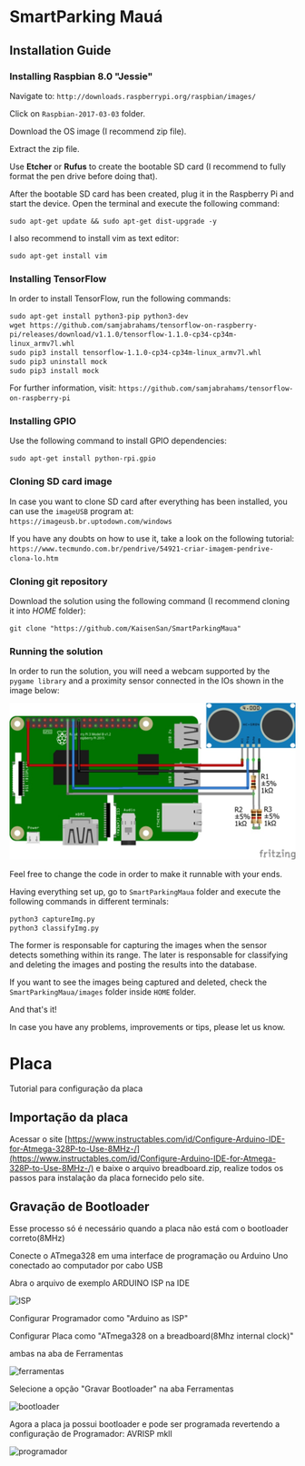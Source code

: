 # SmartParking Mauá


## Installation Guide


### Installing Raspbian 8.0 "Jessie"
Navigate to: ``http://downloads.raspberrypi.org/raspbian/images/``

Click on ``Raspbian-2017-03-03`` folder.

Download the OS image (I recommend zip file).

Extract the zip file.

Use **Etcher** or **Rufus** to create the bootable SD card (I recommend to fully format the pen drive before doing that).

After the bootable SD card has been created, plug it in the Raspberry Pi and start the device. Open the terminal and execute the following command:
```
sudo apt-get update && sudo apt-get dist-upgrade -y
```

I also recommend to install vim as text editor:
```
sudo apt-get install vim
```


### Installing TensorFlow
In order to install TensorFlow, run the following commands:
```
sudo apt-get install python3-pip python3-dev
wget https://github.com/samjabrahams/tensorflow-on-raspberry-pi/releases/download/v1.1.0/tensorflow-1.1.0-cp34-cp34m-linux_armv7l.whl
sudo pip3 install tensorflow-1.1.0-cp34-cp34m-linux_armv7l.whl
sudo pip3 uninstall mock
sudo pip3 install mock
```
For further information, visit: ``https://github.com/samjabrahams/tensorflow-on-raspberry-pi``


### Installing GPIO
Use the following command to install GPIO dependencies:
```
sudo apt-get install python-rpi.gpio
```

### Cloning SD card image
In case you want to clone SD card after everything has been installed, you can use the ``imageUSB`` program at: ``https://imageusb.br.uptodown.com/windows``

If you have any doubts on how to use it, take a look on the following tutorial: ``https://www.tecmundo.com.br/pendrive/54921-criar-imagem-pendrive-clona-lo.htm``


### Cloning git repository
Download the solution using the following command (I recommend cloning it into *HOME* folder):
```
git clone "https://github.com/KaisenSan/SmartParkingMaua"
```

### Running the solution
In order to run the solution, you will need a webcam supported by the ``pygame library`` and a proximity sensor connected in the IOs shown in the image below:

![Sensor setup](sensor_setup.jpg?raw=true "Sensor setup")

Feel free to change the code in order to make it runnable with your ends.

Having everything set up, go to ``SmartParkingMaua`` folder and execute the following commands in different terminals:
```
python3 captureImg.py
python3 classifyImg.py
```

The former is responsable for capturing the images when the sensor detects something within its range.
The later is responsable for classifying and deleting the images and posting the results into the database.

If you want to see the images being captured and deleted, check the ``SmartParkingMaua/images`` folder inside ``HOME`` folder.

And that's it!

In case you have any problems, improvements or tips, please let us know.

# Placa

Tutorial para configuração da placa

## Importação da placa

Acessar o site [https://www.instructables.com/id/Configure-Arduino-IDE-for-Atmega-328P-to-Use-8MHz-/](https://www.instructables.com/id/Configure-Arduino-IDE-for-Atmega-328P-to-Use-8MHz-/) e baixe o arquivo breadboard.zip, realize todos os passos para instalação da placa fornecido pelo site.

## Gravação de Bootloader

Esse processo só é necessário quando a placa não está com o bootloader correto(8MHz)

Conecte o ATmega328 em uma interface de programação ou Arduino Uno conectado ao computador por cabo USB

Abra o arquivo de exemplo ARDUINO ISP na IDE

![ISP](https://user-images.githubusercontent.com/36850947/59170492-43d33500-8b15-11e9-99e1-3b373ba95507.png)

Configurar Programador como "Arduino as ISP"

Configurar Placa como "ATmega328 on a breadboard(8Mhz internal clock)"

ambas na aba de Ferramentas

![ferramentas](https://user-images.githubusercontent.com/36850947/59170550-9876b000-8b15-11e9-8dfa-1e8dde4c31cf.png)

Selecione a opção "Gravar Bootloader" na aba Ferramentas

![bootloader](https://user-images.githubusercontent.com/36850947/59170711-46825a00-8b16-11e9-9059-cec75a4f5af0.png)

Agora a placa ja possui bootloader e pode ser programada revertendo a configuração de Programador: AVRISP mkll

![programador](https://user-images.githubusercontent.com/36850947/59170809-a7119700-8b16-11e9-9036-eac7f1998156.png)

